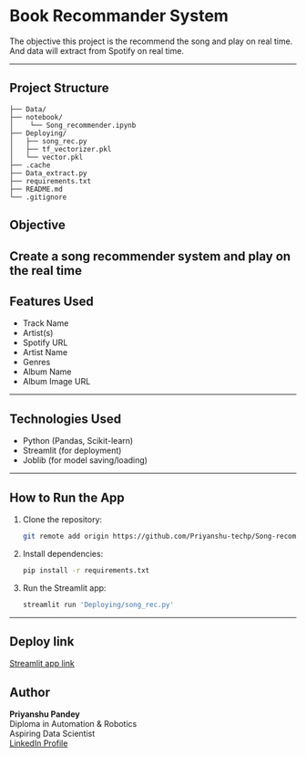 # Book Recommander System
The objective this project is the recommend the song and play on real time. And data will extract from Spotify on real time.

---
## Project Structure

```
├── Data/                  
├── notebook/        
│    └── Song_recommender.ipynb       
├── Deploying/
│   ├── song_rec.py            
│   ├── tf_vectorizer.pkl             
│   └── vector.pkl           
├── .cache         
├── Data_extract.py         
├── requirements.txt          
├── README.md
└── .gitignore 
```

## Objective

Create a song recommender system and play on the real time
---

## Features Used
- Track Name
- Artist(s) 
- Spotify URL 
- Artist Name
- Genres
- Album Name
- Album Image URL
---

##  Technologies Used

- Python (Pandas, Scikit-learn)
- Streamlit (for deployment)
- Joblib (for model saving/loading)

---

## How to Run the App

1. Clone the repository:
   ```bash
   git remote add origin https://github.com/Priyanshu-techp/Song-recommender-system.git
   ```

2. Install dependencies:
   ```bash
   pip install -r requirements.txt
   ```

4. Run the Streamlit app:
   ```bash
   streamlit run 'Deploying/song_rec.py'
   ```
---

## Deploy link
[Streamlit app link](https:/song-recommending-system.streamlit.app/)

## Author

**Priyanshu Pandey**  
Diploma in Automation & Robotics  
Aspiring Data Scientist  
[LinkedIn Profile](https://www.linkedin.com/in/priyanshu-pandey67)